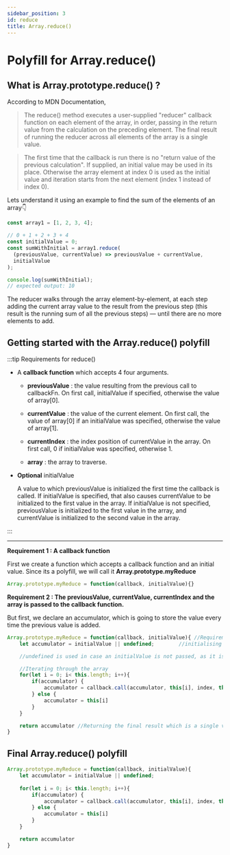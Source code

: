 ```yaml
---
sidebar_position: 3
id: reduce
title: Array.reduce()
---
```


# Polyfill for Array.reduce()

## What is Array.prototype.reduce() ?

According to MDN Documentation,

> The reduce() method executes a user-supplied "reducer" callback function on each element of the array, in order, passing in the return value from the calculation on the preceding element. The final result of running the reducer across all elements of the array is a single value. 

> The first time that the callback is run there is no "return value of the previous calculation". If supplied, an initial value may be used in its place. Otherwise the array element at index 0 is used as the initial value and iteration starts from the next element (index 1 instead of index 0). 

Lets understand it using an example to find the sum of the elements of an array👇

```js
const array1 = [1, 2, 3, 4];

// 0 + 1 + 2 + 3 + 4
const initialValue = 0;
const sumWithInitial = array1.reduce(
  (previousValue, currentValue) => previousValue + currentValue,
  initialValue
);

console.log(sumWithInitial);
// expected output: 10
```

The reducer walks through the array element-by-element, at each step adding the current array value to the result from the previous step (this result is the running sum of all the previous steps) — until there are no more elements to add.

## Getting started with the Array.reduce() polyfill

:::tip Requirements for reduce()

- A **callback function** which accepts 4 four arguments.
    - **previousValue** : the value resulting from the previous call to callbackFn. On first call, initialValue if specified, otherwise the value of array[0].

    - **currentValue** : the value of the current element. On first call, the value of array[0] if an initialValue was specified, otherwise the value of array[1].
    - **currentIndex** : the index position of currentValue in the array. On first call, 0 if initialValue was specified, otherwise 1.
    - **array** : the array to traverse.
- **Optional** initialValue 

    A value to which previousValue is initialized the first time the callback is called. If initialValue is specified, that also causes currentValue to be initialized to the first value in the array. If initialValue is not specified, previousValue is initialized to the first value in the array, and currentValue is initialized to the second value in the array.


:::

---

**Requirement 1 : A callback function**

First we create a function which accepts a callback function and an initial value. Since its a polyfill, we will call it **Array.prototype.myReduce**

```js
Array.prototype.myReduce = function(callback, initialValue){}
```



**Requirement 2 : The previousValue, currentValue, currentIndex and the array is passed to the callback function.**


But first, we declare an accumulator, which is going to store the value every time the previous value is added.

```js
Array.prototype.myReduce = function(callback, initialValue){ //Requirement 1 fulfilled
    let accumulator = initialValue || undefined;        //initialising the accumulator

    //undefined is used in case an initialValue is not passed, as it is an optional value

    //Iterating through the array
    for(let i = 0; i< this.length; i++){
        if(accumulator) {
            accumulator = callback.call(accumulator, this[i], index, this)      //Requirement 2 fulfilled
        } else {
            accumulator = this[i]
        }
    }

    return accumulator //Returning the final result which is a single value
}
```

## Final Array.reduce() polyfill

```js
Array.prototype.myReduce = function(callback, initialValue){ 
    let accumulator = initialValue || undefined;
    
    for(let i = 0; i< this.length; i++){
        if(accumulator) {
            accumulator = callback.call(accumulator, this[i], index, this)      
        } else {
            accumulator = this[i]
        }
    }

    return accumulator 
}
```